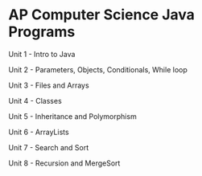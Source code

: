 # AP Computer Science Java Programs
Unit 1 - Intro to Java

Unit 2 - Parameters, Objects, Conditionals, While loop

Unit 3 - Files and Arrays

Unit 4 - Classes


Unit 5 - Inheritance and Polymorphism

Unit 6 - ArrayLists

Unit 7 - Search and Sort

Unit 8 - Recursion and MergeSort
